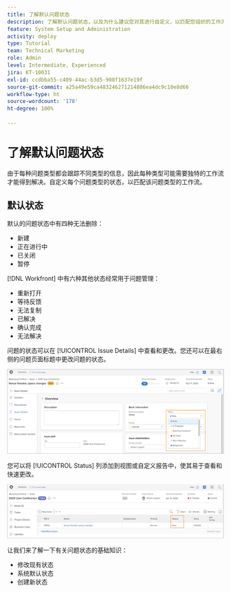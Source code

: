 ```yaml
---
title: 了解默认问题状态
description: 了解默认问题状态，以及为什么建议您对其进行自定义，以匹配您组织的工作流。
feature: System Setup and Administration
activity: deploy
type: Tutorial
team: Technical Marketing
role: Admin
level: Intermediate, Experienced
jira: KT-10031
exl-id: ccdbba55-c409-44ac-b3d5-908f1637e19f
source-git-commit: a25a49e59ca483246271214886ea4dc9c10e8d66
workflow-type: ht
source-wordcount: '178'
ht-degree: 100%

---
```


# 了解默认问题状态

由于每种问题类型都会跟踪不同类型的信息，因此每种类型可能需要独特的工作流才能得到解决。自定义每个问题类型的状态，以匹配该问题类型的工作流。

<!---
add URL in paragraph below
--->

## 默认状态

默认的问题状态中有四种无法删除：

* 新建
* 正在进行中
* 已关闭
* 暂停

[!DNL Workfront] 中有六种其他状态经常用于问题管理：

* 重新打开
* 等待反馈
* 无法复制
* 已解决
* 确认完成
* 无法解决

<!---
need URL in paragraph below
--->


问题的状态可以在 [!UICONTROL Issue Details] 中查看和更改。您还可以在最右侧的问题页面标题中更改问题的状态。

![[!UICONTROL Status] 选项（在页面标题中）和 [!UICONTROL Issue Details] 页面](assets/admin-fund-issue-details-status.png)

您可以将 [!UICONTROL Status] 列添加到视图或自定义报告中，使其易于查看和快速更改。

![[!UICONTROL Status] 列，位于 [!UICONTROL View]](assets/admin-fund-issue-status-view.png)

<!---
link the bullets below to the articles
--->

让我们来了解一下有关问题状态的基础知识：

* 修改现有状态
* 系统默认状态
* 创建新状态
